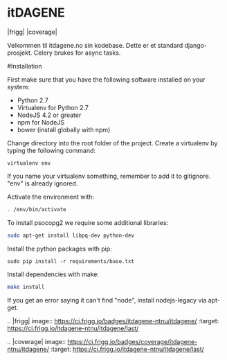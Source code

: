 itDAGENE
========
|frigg| |coverage|


Velkommen til itdagene.no sin kodebase. Dette er et standard django-prosjekt. Celery brukes for 
async tasks.

#Installation


First make sure that you have the following software installed on your system:

  * Python 2.7
  * Virtualenv for Python 2.7
  * NodeJS 4.2 or greater
  * npm for NodeJS
  * bower (install globally with npm)

Change directory into the root folder of the project.
Create a virtualenv by typing the following command:
```
virtualenv env
```
If you name your virtualenv something, remember to add it to gitignore. "env" is already ignored.

Activate the environment with:
```bash
. /env/bin/activate
```
To install psocopg2 we require some additional libraries:
```bash
sudo apt-get install libpq-dev python-dev
```
Install the python packages with pip:
```
sudo pip install -r requirements/base.txt
```
Install dependencies with make:
```bash
make install
```

If you get an error saying it can't find "node", install nodejs-legacy via apt-get. 








.. |frigg| image:: https://ci.frigg.io/badges/itdagene-ntnu/itdagene/
    :target: https://ci.frigg.io/itdagene-ntnu/itdagene/last/

.. |coverage| image:: https://ci.frigg.io/badges/coverage/itdagene-ntnu/itdagene/
    :target: https://ci.frigg.io/itdagene-ntnu/itdagene/last/
